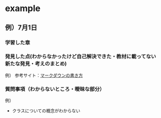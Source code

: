 # example

## 例）7月1日

### 学習した章


### 発見した点(わからなかったけど自己解決できた・教材に載ってない新たな発見・考えのまとめ)

例）
参考サイト：[マークダウンの書き方](https://qiita.com/Minalinsky_1911/items/b684cfabe0f2fde0c67b)

### 質問事項（わからないところ・曖昧な部分）

例）
* クラスについての概念がわからない
